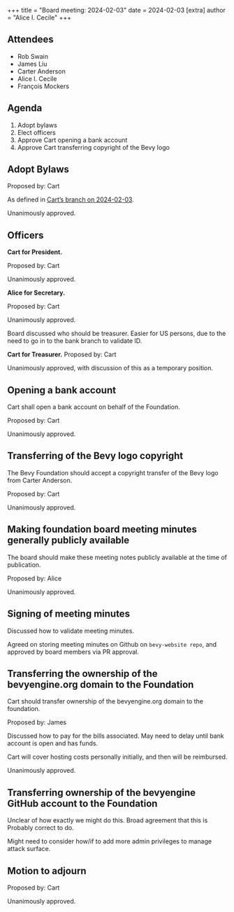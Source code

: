 +++
title = "Board meeting: 2024-02-03"
date = 2024-02-03
[extra]
author = "Alice I. Cecile"
+++

<!-- more -->

## Attendees

- Rob Swain
- James Liu
- Carter Anderson
- Alice I. Cecile
- François Mockers

## Agenda

1. Adopt bylaws
2. Elect officers
3. Approve Cart opening a bank account
4. Approve Cart transferring copyright of the Bevy logo

## Adopt Bylaws

Proposed by: Cart

As defined in [Cart’s branch on 2024-02-03](https://github.com/cart/bevy-website/blob/01289396b15858715dd165956829fe00f92d50f0/content/foundation/bylaws/index.md).

Unanimously approved.

## Officers

**Cart for President.**

Proposed by: Cart

Unanimously approved.

**Alice for Secretary.**

Proposed by: Cart

Unanimously approved.

Board discussed who should be treasurer. Easier for US persons, due to the need to go in to the bank branch to validate ID.

**Cart for Treasurer.**
Proposed by: Cart

Unanimously approved, with discussion of this as a temporary position.

## Opening a bank account

Cart shall open a bank account on behalf of the Foundation.

Proposed by: Cart

Unanimously approved.

## Transferring of the Bevy logo copyright

The Bevy Foundation should accept a copyright transfer of the Bevy logo from Carter Anderson.

Proposed by: Cart

Unanimously approved.

## Making foundation board meeting minutes generally publicly available

The board should make these meeting notes publicly available at the time of publication.

Proposed by: Alice

Unanimously approved.

## Signing of meeting minutes

Discussed how to validate meeting minutes.

Agreed on storing meeting minutes on Github on `bevy-website repo`, and approved by board members via PR approval.

## Transferring the ownership of the bevyengine.org domain to the Foundation

Cart should transfer ownership of the bevyengine.org domain to the foundation.

Proposed by: James

Discussed how to pay for the bills associated. May need to delay until bank account is open and has funds.

Cart will cover hosting costs personally initially, and then will be reimbursed.

Unanimously approved.

## Transferring ownership of the bevyengine GitHub account to the Foundation

Unclear of how exactly we might do this. Broad agreement that this is Probably correct to do.

Might need to consider how/if to add more admin privileges to manage attack surface.

## Motion to adjourn

Proposed by: Cart

Unanimously approved.
